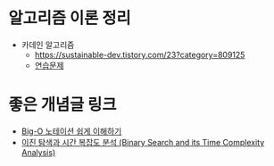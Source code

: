 # 알고리즘 이론 정리
- 카데인 알고리즘
    - https://sustainable-dev.tistory.com/23?category=809125
    - [연습문제](https://app.codility.com/programmers/lessons/9-maximum_slice_problem/max_slice_sum/)


# 좋은 개념글 링크
- [Big-O 노테이션 쉽게 이해하기](https://joshuajangblog.wordpress.com/2016/09/21/time_complexity_big_o_in_easy_explanation/)
- [이진 탐색과 시간 복잡도 분석 (Binary Search and its Time Complexity Analysis)](https://jwoop.tistory.com/9)
 
 
 
